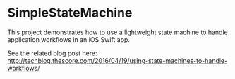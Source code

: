 # SimpleStateMachine
This project demonstrates how to use a lightweight state machine to handle application workflows in an iOS Swift app.

See the related blog post here: http://techblog.thescore.com/2016/04/19/using-state-machines-to-handle-workflows/

